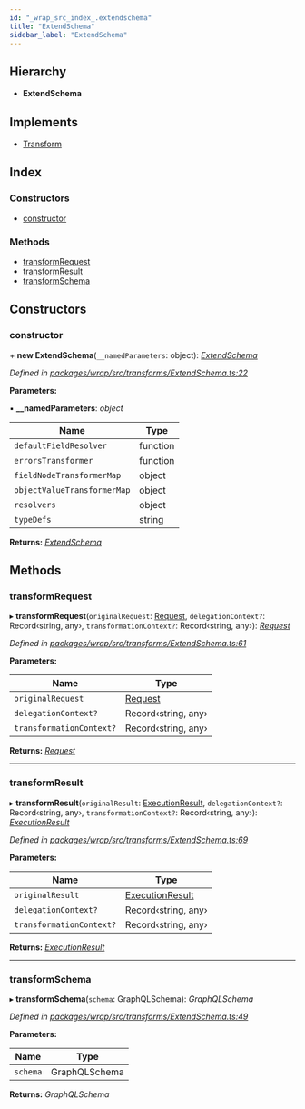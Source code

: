 ```yaml
---
id: "_wrap_src_index_.extendschema"
title: "ExtendSchema"
sidebar_label: "ExtendSchema"
---
```


## Hierarchy

* **ExtendSchema**

## Implements

* [Transform](../interfaces/_utils_src_index_.transform)

## Index

### Constructors

* [constructor](_wrap_src_index_.extendschema.md#constructor)

### Methods

* [transformRequest](_wrap_src_index_.extendschema.md#transformrequest)
* [transformResult](_wrap_src_index_.extendschema.md#transformresult)
* [transformSchema](_wrap_src_index_.extendschema.md#transformschema)

## Constructors

###  constructor

\+ **new ExtendSchema**(`__namedParameters`: object): *[ExtendSchema](_wrap_src_index_.extendschema)*

*Defined in [packages/wrap/src/transforms/ExtendSchema.ts:22](https://github.com/ardatan/graphql-tools/blob/master/packages/wrap/src/transforms/ExtendSchema.ts#L22)*

**Parameters:**

▪ **__namedParameters**: *object*

Name | Type |
------ | ------ |
`defaultFieldResolver` | function |
`errorsTransformer` | function |
`fieldNodeTransformerMap` | object |
`objectValueTransformerMap` | object |
`resolvers` | object |
`typeDefs` | string |

**Returns:** *[ExtendSchema](_wrap_src_index_.extendschema)*

## Methods

###  transformRequest

▸ **transformRequest**(`originalRequest`: [Request](../interfaces/_utils_src_index_.request), `delegationContext?`: Record‹string, any›, `transformationContext?`: Record‹string, any›): *[Request](../interfaces/_utils_src_index_.request)*

*Defined in [packages/wrap/src/transforms/ExtendSchema.ts:61](https://github.com/ardatan/graphql-tools/blob/master/packages/wrap/src/transforms/ExtendSchema.ts#L61)*

**Parameters:**

Name | Type |
------ | ------ |
`originalRequest` | [Request](../interfaces/_utils_src_index_.request) |
`delegationContext?` | Record‹string, any› |
`transformationContext?` | Record‹string, any› |

**Returns:** *[Request](../interfaces/_utils_src_index_.request)*

___

###  transformResult

▸ **transformResult**(`originalResult`: [ExecutionResult](../interfaces/_utils_src_index_.executionresult), `delegationContext?`: Record‹string, any›, `transformationContext?`: Record‹string, any›): *[ExecutionResult](../interfaces/_utils_src_index_.executionresult)*

*Defined in [packages/wrap/src/transforms/ExtendSchema.ts:69](https://github.com/ardatan/graphql-tools/blob/master/packages/wrap/src/transforms/ExtendSchema.ts#L69)*

**Parameters:**

Name | Type |
------ | ------ |
`originalResult` | [ExecutionResult](../interfaces/_utils_src_index_.executionresult) |
`delegationContext?` | Record‹string, any› |
`transformationContext?` | Record‹string, any› |

**Returns:** *[ExecutionResult](../interfaces/_utils_src_index_.executionresult)*

___

###  transformSchema

▸ **transformSchema**(`schema`: GraphQLSchema): *GraphQLSchema*

*Defined in [packages/wrap/src/transforms/ExtendSchema.ts:49](https://github.com/ardatan/graphql-tools/blob/master/packages/wrap/src/transforms/ExtendSchema.ts#L49)*

**Parameters:**

Name | Type |
------ | ------ |
`schema` | GraphQLSchema |

**Returns:** *GraphQLSchema*
